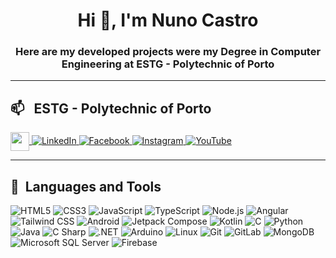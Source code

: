 <h1 align="center">Hi 👋, I'm Nuno Castro</h1>
<h3 align="center">Here are my developed projects were my Degree in Computer Engineering at ESTG - Polytechnic of Porto</h3>

---

<h2> 📫 &nbsp; ESTG - Polytechnic of Porto</h2>
<p align="left">
  <a href="https://www.estg.ipp.pt" target="blank">
      <img align="center" src="https://www.estg.ipp.pt/logo-ipp.png" height="30" />
  </a>
  <a href="https://www.linkedin.com/school/estg-ipp/" target="blank">
    <img src="https://img.shields.io/badge/linkedin-%230077B5.svg?style=for-the-badge&amp;logo=linkedin&amp;logoColor=white" alt="LinkedIn">
  </a>
    <a href="https://fb.com/estgpolitecnicodoporto" target="blank">
        <img src="https://img.shields.io/static/v1?style=for-the-badge&amp;message=Facebook&amp;color=1877F2&amp;logo=Facebook&amp;logoColor=FFFFFF&amp;label=" alt="Facebook">
    </a>
    <a href="https://instagram.com/estg_pporto" target="blank">
        <img src="https://img.shields.io/badge/Instagram-%23E4405F.svg?style=for-the-badge&amp;logo=Instagram&amp;logoColor=white" alt="Instagram">
    </a>
    <a href="https://www.youtube.com/user/estgfipp" target="blank">
        <img src="https://img.shields.io/badge/YouTube-%23FF0000.svg?style=for-the-badge&amp;logo=YouTube&amp;logoColor=white" alt="YouTube">
    </a>
</p>

---

<h2> 🚀 &nbsp;Languages and Tools</h2>
<p align="left"> 
  <img src="https://img.shields.io/static/v1?style=for-the-badge&amp;message=HTML5&amp;color=E34F26&amp;logo=HTML5&amp;logoColor=FFFFFF&amp;label=" alt="HTML5">
  <img src="https://img.shields.io/static/v1?style=for-the-badge&amp;message=CSS3&amp;color=1572B6&amp;logo=CSS3&amp;logoColor=FFFFFF&amp;label=" alt="CSS3">
  <img src="https://img.shields.io/static/v1?style=for-the-badge&amp;message=JavaScript&amp;color=222222&amp;logo=JavaScript&amp;logoColor=F7DF1E&amp;label=" alt="JavaScript">
  <img src="https://img.shields.io/static/v1?style=for-the-badge&amp;message=TypeScript&amp;color=3178C6&amp;logo=TypeScript&amp;logoColor=FFFFFF&amp;label=" alt="TypeScript">
  <img src="https://img.shields.io/static/v1?style=for-the-badge&amp;message=Node.js&amp;color=339933&amp;logo=Node.js&amp;logoColor=FFFFFF&amp;label=" alt="Node.js">
  <img src="https://img.shields.io/static/v1?style=for-the-badge&amp;message=Angular&amp;color=DD0031&amp;logo=Angular&amp;logoColor=FFFFFF&amp;label=" alt="Angular">
  <img src="https://img.shields.io/static/v1?style=for-the-badge&amp;message=Tailwind+CSS&amp;color=222222&amp;logo=Tailwind+CSS&amp;logoColor=06B6D4&amp;label=" alt="Tailwind CSS">
  <img src="https://img.shields.io/static/v1?style=for-the-badge&amp;message=Android&amp;color=222222&amp;logo=Android&amp;logoColor=3DDC84&amp;label=" alt="Android">
  <img src="https://img.shields.io/static/v1?style=for-the-badge&amp;message=Jetpack+Compose&amp;color=4285F4&amp;logo=Jetpack+Compose&amp;logoColor=FFFFFF&amp;label=" alt="Jetpack Compose">
  <img src="https://img.shields.io/static/v1?style=for-the-badge&amp;message=Kotlin&amp;color=7F52FF&amp;logo=Kotlin&amp;logoColor=FFFFFF&amp;label=" alt="Kotlin">
  <img src="https://img.shields.io/static/v1?style=for-the-badge&amp;message=C&amp;color=222222&amp;logo=C&amp;logoColor=A8B9CC&amp;label=" alt="C">
  <img src="https://img.shields.io/static/v1?style=for-the-badge&amp;message=Python&amp;color=3776AB&amp;logo=Python&amp;logoColor=FFFFFF&amp;label=" alt="Python">
  <img src="https://img.shields.io/badge/java-%23ED8B00.svg?style=for-the-badge&amp;logo=java&amp;logoColor=white" alt="Java">
  <img src="https://img.shields.io/static/v1?style=for-the-badge&amp;message=C+Sharp&amp;color=239120&amp;logo=C+Sharp&amp;logoColor=FFFFFF&amp;label=" alt="C Sharp">
  <img src="https://img.shields.io/static/v1?style=for-the-badge&amp;message=.NET&amp;color=512BD4&amp;logo=.NET&amp;logoColor=FFFFFF&amp;label=" alt=".NET">
  <img src="https://img.shields.io/static/v1?style=for-the-badge&amp;message=Arduino&amp;color=00979D&amp;logo=Arduino&amp;logoColor=FFFFFF&amp;label=" alt="Arduino">
  <img src="https://img.shields.io/static/v1?style=for-the-badge&amp;message=Linux&amp;color=222222&amp;logo=Linux&amp;logoColor=FCC624&amp;label=" alt="Linux">
  <img src="https://img.shields.io/badge/git-%23F05033.svg?style=for-the-badge&amp;logo=git&amp;logoColor=white" alt="Git">
  <img src="https://img.shields.io/static/v1?style=for-the-badge&amp;message=GitLab&amp;color=FC6D26&amp;logo=GitLab&amp;logoColor=FFFFFF&amp;label=" alt="GitLab">
  <img src="https://img.shields.io/static/v1?style=for-the-badge&amp;message=MongoDB&amp;color=47A248&amp;logo=MongoDB&amp;logoColor=FFFFFF&amp;label=" alt="MongoDB">
  <img src="https://img.shields.io/static/v1?style=for-the-badge&amp;message=Microsoft+SQL+Server&amp;color=CC2927&amp;logo=Microsoft+SQL+Server&amp;logoColor=FFFFFF&amp;label=" alt="Microsoft SQL Server">
  <img src="https://img.shields.io/static/v1?style=for-the-badge&amp;message=Firebase&amp;color=222222&amp;logo=Firebase&amp;logoColor=FFCA28&amp;label=" alt="Firebase">
</p>
